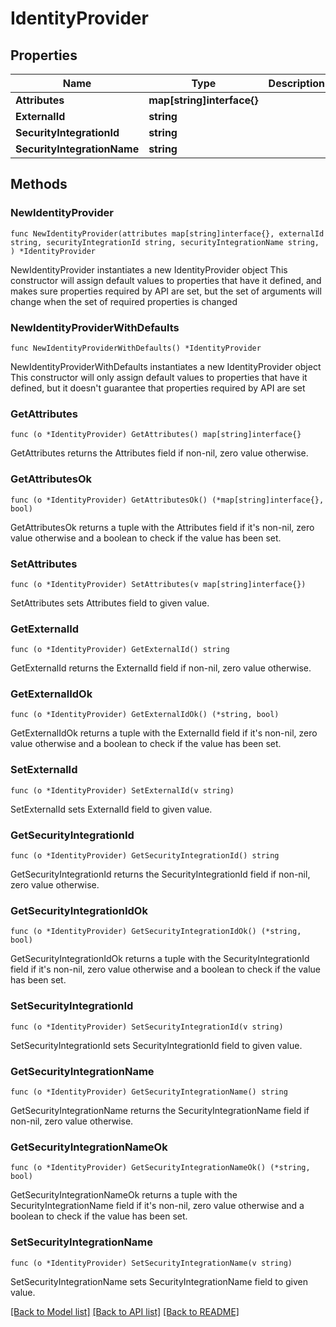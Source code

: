 # IdentityProvider

## Properties

Name | Type | Description | Notes
------------ | ------------- | ------------- | -------------
**Attributes** | **map[string]interface{}** |  | 
**ExternalId** | **string** |  | 
**SecurityIntegrationId** | **string** |  | 
**SecurityIntegrationName** | **string** |  | 

## Methods

### NewIdentityProvider

`func NewIdentityProvider(attributes map[string]interface{}, externalId string, securityIntegrationId string, securityIntegrationName string, ) *IdentityProvider`

NewIdentityProvider instantiates a new IdentityProvider object
This constructor will assign default values to properties that have it defined,
and makes sure properties required by API are set, but the set of arguments
will change when the set of required properties is changed

### NewIdentityProviderWithDefaults

`func NewIdentityProviderWithDefaults() *IdentityProvider`

NewIdentityProviderWithDefaults instantiates a new IdentityProvider object
This constructor will only assign default values to properties that have it defined,
but it doesn't guarantee that properties required by API are set

### GetAttributes

`func (o *IdentityProvider) GetAttributes() map[string]interface{}`

GetAttributes returns the Attributes field if non-nil, zero value otherwise.

### GetAttributesOk

`func (o *IdentityProvider) GetAttributesOk() (*map[string]interface{}, bool)`

GetAttributesOk returns a tuple with the Attributes field if it's non-nil, zero value otherwise
and a boolean to check if the value has been set.

### SetAttributes

`func (o *IdentityProvider) SetAttributes(v map[string]interface{})`

SetAttributes sets Attributes field to given value.


### GetExternalId

`func (o *IdentityProvider) GetExternalId() string`

GetExternalId returns the ExternalId field if non-nil, zero value otherwise.

### GetExternalIdOk

`func (o *IdentityProvider) GetExternalIdOk() (*string, bool)`

GetExternalIdOk returns a tuple with the ExternalId field if it's non-nil, zero value otherwise
and a boolean to check if the value has been set.

### SetExternalId

`func (o *IdentityProvider) SetExternalId(v string)`

SetExternalId sets ExternalId field to given value.


### GetSecurityIntegrationId

`func (o *IdentityProvider) GetSecurityIntegrationId() string`

GetSecurityIntegrationId returns the SecurityIntegrationId field if non-nil, zero value otherwise.

### GetSecurityIntegrationIdOk

`func (o *IdentityProvider) GetSecurityIntegrationIdOk() (*string, bool)`

GetSecurityIntegrationIdOk returns a tuple with the SecurityIntegrationId field if it's non-nil, zero value otherwise
and a boolean to check if the value has been set.

### SetSecurityIntegrationId

`func (o *IdentityProvider) SetSecurityIntegrationId(v string)`

SetSecurityIntegrationId sets SecurityIntegrationId field to given value.


### GetSecurityIntegrationName

`func (o *IdentityProvider) GetSecurityIntegrationName() string`

GetSecurityIntegrationName returns the SecurityIntegrationName field if non-nil, zero value otherwise.

### GetSecurityIntegrationNameOk

`func (o *IdentityProvider) GetSecurityIntegrationNameOk() (*string, bool)`

GetSecurityIntegrationNameOk returns a tuple with the SecurityIntegrationName field if it's non-nil, zero value otherwise
and a boolean to check if the value has been set.

### SetSecurityIntegrationName

`func (o *IdentityProvider) SetSecurityIntegrationName(v string)`

SetSecurityIntegrationName sets SecurityIntegrationName field to given value.



[[Back to Model list]](../README.md#documentation-for-models) [[Back to API list]](../README.md#documentation-for-api-endpoints) [[Back to README]](../README.md)


